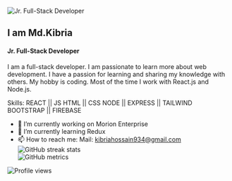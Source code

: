 ![Jr. Full-Stack Developer](https://avatars.githubusercontent.com/u/96879216?v=4)
## I am Md.Kibria
#### Jr. Full-Stack Developer

I am a full-stack developer. I am passionate to learn more about web development. I have a passion for learning and sharing my knowledge with others. My hobby is coding. Most of the time I work with React.js and Node.js. 

Skills:  REACT || JS HTML || CSS 
         NODE || EXPRESS || TAILWIND 
         BOOTSTRAP || FIREBASE

- 🔭 I’m currently working on Morion Enterprise 
- 🌱 I’m currently learning Redux 
- 📫 How to reach me: Mail: kibriahossain934@gmail.com 
![GitHub streak stats](https://github-readme-streak-stats.herokuapp.com/?user=Kibria934)  
![GitHub metrics](https://metrics.lecoq.io/Kibria934)  



![Profile views](https://gpvc.arturio.dev/Kibria934)  
